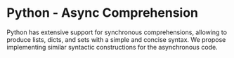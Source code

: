 # Python - Async Comprehension

Python has extensive support for synchronous comprehensions, allowing to produce lists, dicts, and sets with a simple and concise syntax. We propose implementing similar syntactic constructions for the asynchronous code.